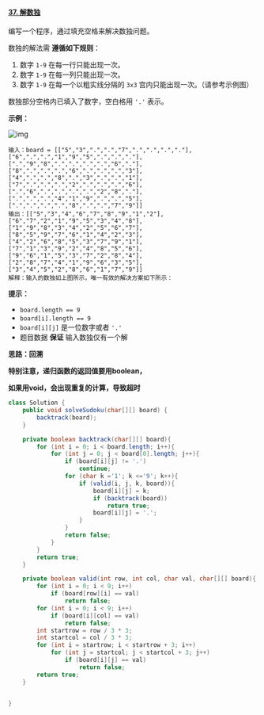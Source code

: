 #### [37. 解数独](https://leetcode-cn.com/problems/sudoku-solver/)



编写一个程序，通过填充空格来解决数独问题。

数独的解法需 **遵循如下规则**：

1. 数字 `1-9` 在每一行只能出现一次。
2. 数字 `1-9` 在每一列只能出现一次。
3. 数字 `1-9` 在每一个以粗实线分隔的 `3x3` 宫内只能出现一次。（请参考示例图）

数独部分空格内已填入了数字，空白格用 `'.'` 表示。

 

**示例：**

![img](https://assets.leetcode-cn.com/aliyun-lc-upload/uploads/2021/04/12/250px-sudoku-by-l2g-20050714svg.png)

```
输入：board = [["5","3",".",".","7",".",".",".","."],["6",".",".","1","9","5",".",".","."],[".","9","8",".",".",".",".","6","."],["8",".",".",".","6",".",".",".","3"],["4",".",".","8",".","3",".",".","1"],["7",".",".",".","2",".",".",".","6"],[".","6",".",".",".",".","2","8","."],[".",".",".","4","1","9",".",".","5"],[".",".",".",".","8",".",".","7","9"]]
输出：[["5","3","4","6","7","8","9","1","2"],["6","7","2","1","9","5","3","4","8"],["1","9","8","3","4","2","5","6","7"],["8","5","9","7","6","1","4","2","3"],["4","2","6","8","5","3","7","9","1"],["7","1","3","9","2","4","8","5","6"],["9","6","1","5","3","7","2","8","4"],["2","8","7","4","1","9","6","3","5"],["3","4","5","2","8","6","1","7","9"]]
解释：输入的数独如上图所示，唯一有效的解决方案如下所示：
```

 

**提示：**

- `board.length == 9`
- `board[i].length == 9`
- `board[i][j]` 是一位数字或者 `'.'`
- 题目数据 **保证** 输入数独仅有一个解



**思路：回溯**

**特别注意，递归函数的返回值要用boolean，**

**如果用void，会出现重复的计算，导致超时**

```java
class Solution {
    public void solveSudoku(char[][] board) {
        backtrack(board);
    }

    private boolean backtrack(char[][] board){
        for (int i = 0; i < board.length; i++){
            for (int j = 0; j < board[0].length; j++){
                if (board[i][j] != '.')
                    continue;
                for (char k ='1'; k <='9'; k++){
                    if (valid(i, j, k, board)){
                        board[i][j] = k;
                        if (backtrack(board))
                            return true;
                        board[i][j] = '.';
                    }
                }
                return false;
            }
        }
        return true;
    }

    private boolean valid(int row, int col, char val, char[][] board){
        for (int i = 0; i < 9; i++)
            if (board[row][i] == val)
                return false;
        for (int i = 0; i < 9; i++)
            if (board[i][col] == val)
                return false;
        int startrow = row / 3 * 3;
        int startcol = col / 3 * 3;
        for (int i = startrow; i < startrow + 3; i++)
            for (int j = startcol; j < startcol + 3; j++)
                if (board[i][j] == val)
                    return false;
        return true;
    }


}



```

